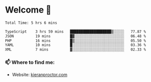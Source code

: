 # Welcome 🦘

<!--START_SECTION:waka-->

```txt
Total Time: 5 hrs 6 mins

TypeScript    3 hrs 59 mins   ███████████████████▒░░░░░   77.87 %
JSON          19 mins         █▓░░░░░░░░░░░░░░░░░░░░░░░   06.48 %
PHP           16 mins         █▒░░░░░░░░░░░░░░░░░░░░░░░   05.50 %
YAML          10 mins         █░░░░░░░░░░░░░░░░░░░░░░░░   03.36 %
XML           7 mins          ▓░░░░░░░░░░░░░░░░░░░░░░░░   02.33 %
```

<!--END_SECTION:waka-->

### 📫 Where to find me:

-   Website: [kieranproctor.com](https://kieranproctor.com/)
